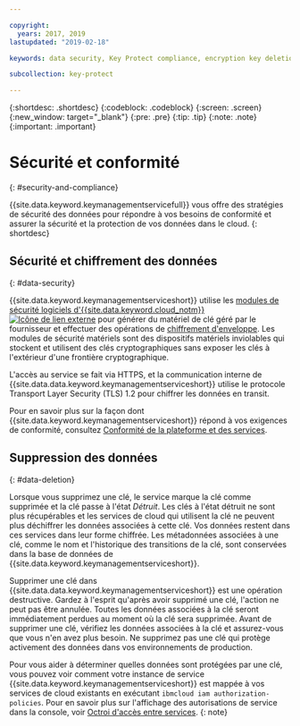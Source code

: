 ```yaml
---

copyright:
  years: 2017, 2019
lastupdated: "2019-02-18"

keywords: data security, Key Protect compliance, encryption key deletion

subcollection: key-protect

---
```


{:shortdesc: .shortdesc}
{:codeblock: .codeblock}
{:screen: .screen}
{:new_window: target="_blank"}
{:pre: .pre}
{:tip: .tip}
{:note: .note}
{:important: .important}

# Sécurité et conformité
{: #security-and-compliance}

{{site.data.keyword.keymanagementservicefull}} vous offre des stratégies de sécurité des données pour répondre à vos besoins de conformité et assurer la sécurité et la protection de vos données dans le cloud.
{: shortdesc}

## Sécurité et chiffrement des données
{: #data-security}

{{site.data.keyword.keymanagementserviceshort}} utilise les [modules de sécurité logiciels d'{{site.data.keyword.cloud_notm}} ![Icône de lien externe](../../icons/launch-glyph.svg "Icône de lien externe")](https://www.ibm.com/cloud/hardware-security-module) pour générer du matériel de clé géré par le fournisseur et effectuer des opérations de [chiffrement d'enveloppe](/docs/services/key-protect/envelope-encryption.html). Les modules de sécurité matériels sont des dispositifs matériels inviolables qui stockent et utilisent des clés cryptographiques sans exposer les clés à l'extérieur d'une frontière cryptographique.

L'accès au service se fait via HTTPS, et la communication interne de {{site.data.data.keyword.keymanagementserviceshort}} utilise le protocole Transport Layer Security (TLS) 1.2 pour chiffrer les données en transit.

Pour en savoir plus sur la façon dont {{site.data.keyword.keymanagementserviceshort}} répond à vos exigences de conformité, consultez [Conformité de la plateforme et des services](/docs/overview/security.html#compliancetable).

## Suppression des données
{: #data-deletion}

Lorsque vous supprimez une clé, le service marque la clé comme supprimée et la clé passe à l'état _Détruit_. Les clés à l'état détruit ne sont plus récupérables et les services de cloud qui utilisent la clé ne peuvent plus déchiffrer les données associées à cette clé. Vos données restent dans ces services dans leur forme chiffrée. Les métadonnées associées à une clé, comme le nom et l'historique des transitions de la clé, sont conservées dans la base de données de {{site.data.keyword.keymanagementserviceshort}}. 

Supprimer une clé dans {{site.data.data.keyword.keymanagementserviceshort}} est une opération destructive. Gardez à l'esprit qu'après avoir supprimé une clé, l'action ne peut pas être annulée. Toutes les données associées à la clé seront immédiatement perdues au moment où la clé sera supprimée. Avant de supprimer une clé, vérifiez les données associées à la clé et assurez-vous que vous n'en avez plus besoin. Ne supprimez pas une clé qui protège activement des données dans vos environnements de production. 

Pour vous aider à déterminer quelles données sont protégées par une clé, vous pouvez voir comment votre instance de service {{site.data.keyword.keymanagementserviceshort}} est mappée à vos services de cloud existants en exécutant `ibmcloud iam authorization-policies`. Pour en savoir plus sur l'affichage des autorisations de service dans la console, voir [Octroi d'accès entre services](/docs/iam/authorizations.html#serviceauth).
{: note}
